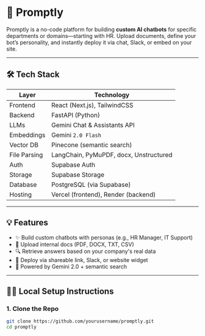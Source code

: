 # 🚀 Promptly

Promptly is a no-code platform for building **custom AI chatbots** for specific departments or domains—starting with HR. Upload documents, define your bot’s personality, and instantly deploy it via chat, Slack, or embed on your site.

---

## 🛠️ Tech Stack

| Layer         | Technology                            |
|---------------|----------------------------------------|
| Frontend      | React (Next.js), TailwindCSS           |
| Backend       | FastAPI (Python)                       |
| LLMs          | Gemini Chat & Assistants API           |
| Embeddings    | Gemini `2.0 Flash`        |
| Vector DB     | Pinecone (semantic search)             |
| File Parsing  | LangChain, PyMuPDF, docx, Unstructured |
| Auth          | Supabase Auth            |
| Storage       | Supabase Storage               |
| Database      | PostgreSQL (via Supabase)   |
| Hosting       | Vercel (frontend), Render (backend)    |

---

## 💡 Features

- ✨ Build custom chatbots with personas (e.g., HR Manager, IT Support)
- 📁 Upload internal docs (PDF, DOCX, TXT, CSV)
- 🔍 Retrieve answers based on your company's real data
- 🔗 Deploy via shareable link, Slack, or website widget
- 🧠 Powered by Gemini 2.0 + semantic search

---

## 🧑‍💻 Local Setup Instructions

### 1. Clone the Repo

```bash
git clone https://github.com/yourusername/promptly.git
cd promptly
